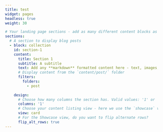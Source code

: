 ```yaml
---
title: test
widget: pages
headless: true
weight: 30

# Your landing page sections - add as many different content blocks as you like
sections:
  # A section to display blog posts
  - block: collection
    id: section-1
    content:
      title: Section 1
      subtitle: A subtitle
      text: Add any **markdown** formatted content here - text, images, videos, galleries - and even HTML code!
      # Display content from the `content/post/` folder
      filters:
        folders:
          - post
    
    design:
      # Choose how many columns the section has. Valid values: '1' or '2'.
      columns: '1'
      # Choose your content listing view - here we use the `showcase` view
      view: card
      # For the Showcase view, do you want to flip alternate rows?
      flip_alt_rows: true
---
```


